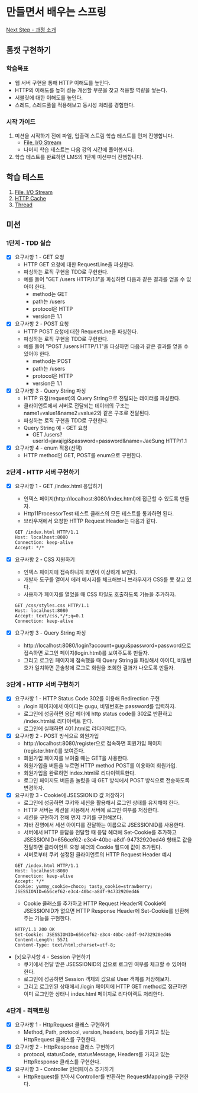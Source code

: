 # 만들면서 배우는 스프링
[Next Step - 과정 소개](https://edu.nextstep.camp/c/4YUvqn9V)

## 톰캣 구현하기

### 학습목표
- 웹 서버 구현을 통해 HTTP 이해도를 높인다.
- HTTP의 이해도를 높혀 성능 개선할 부분을 찾고 적용할 역량을 쌓는다.
- 서블릿에 대한 이해도를 높인다.
- 스레드, 스레드풀을 적용해보고 동시성 처리를 경험한다.

### 시작 가이드
1. 미션을 시작하기 전에 파일, 입출력 스트림 학습 테스트를 먼저 진행합니다.
   - [File, I/O Stream](study/src/test/java/study)
   - 나머지 학습 테스트는 다음 강의 시간에 풀어봅시다.
2. 학습 테스트를 완료하면 LMS의 1단계 미션부터 진행합니다.

## 학습 테스트
1. [File, I/O Stream](study/src/test/java/study)
2. [HTTP Cache](study/src/test/java/cache)
3. [Thread](study/src/test/java/thread)

## 미션

### 1단계 - TDD 실습
- [x] 요구사항 1 - GET 요청
  - HTTP GET 요청에 대한 RequestLine을 파싱한다.
  - 파싱하는 로직 구현을 TDD로 구현한다.
  - 예를 들어 "GET /users HTTP/1.1"을 파싱하면 다음과 같은 결과를 얻을 수 있어야 한다.
    - method는 GET
    - path는 /users
    - protocol은 HTTP
    - version은 1.1
- [x] 요구사항 2 - POST 요청
  - HTTP POST 요청에 대한 RequestLine을 파싱한다.
  - 파싱하는 로직 구현을 TDD로 구현한다.
  - 예를 들어 "POST /users HTTP/1.1"을 파싱하면 다음과 같은 결과를 얻을 수 있어야 한다.
    - method는 POST
    - path는 /users
    - protocol은 HTTP
    - version은 1.1
- [x] 요구사항 3 - Query String 파싱
  - HTTP 요청(request)의 Query String으로 전달되는 데이터를 파싱한다.
  - 클라이언트에서 서버로 전달되는 데이터의 구조는 name1=value1&name2=value2와 같은 구조로 전달된다.
  - 파싱하는 로직 구현을 TDD로 구현한다.
  - Query String 예 - GET 요청
    - GET /users?userId=javajigi&password=password&name=JaeSung HTTP/1.1
- [x] 요구사항 4 - enum 적용(선택)
  - HTTP method인 GET, POST를 enum으로 구현한다.
### 2단계 - HTTP 서버 구현하기
- [x] 요구사항 1 - GET /index.html 응답하기
  - 인덱스 페이지(http://localhost:8080/index.html)에 접근할 수 있도록 만들자.
  - Http11ProcessorTest 테스트 클래스의 모든 테스트를 통과하면 된다.
  - 브라우저에서 요청한 HTTP Request Header는 다음과 같다.
  ``` text
  GET /index.html HTTP/1.1
  Host: localhost:8080
  Connection: keep-alive
  Accept: */* 
  ```

- [x] 요구사항 2 - CSS 지원하기
  - 인덱스 페이지에 접속하니까 화면이 이상하게 보인다.
  - 개발자 도구를 열어서 에러 메시지를 체크해보니 브라우저가 CSS를 못 찾고 있다.
  - 사용자가 페이지를 열었을 때 CSS 파일도 호출하도록 기능을 추가하자.
  ```text
  GET /css/styles.css HTTP/1.1
  Host: localhost:8080
  Accept: text/css,*/*;q=0.1
  Connection: keep-alive
  ```
- [x] 요구사항 3 - Query String 파싱
  - http://localhost:8080/login?account=gugu&password=password으로 접속하면 로그인 페이지(login.html)를 보여주도록 만들자.
  - 그리고 로그인 페이지에 접속했을 때 Query String을 파싱해서 아이디, 비밀번호가 일치하면 콘솔창에 로그로 회원을 조회한 결과가 나오도록 만들자.
### 3단계 - HTTP 서버 구현하기
- [x] 요구사항 1 - HTTP Status Code 302를 이용해 Redirection 구현
  - /login 페이지에서 아이디는 gugu, 비밀번호는 password를 입력하자. 
  - 로그인에 성공하면 응답 헤더에 http status code를 302로 반환하고 /index.html로 리다이렉트 한다. 
  - 로그인에 실패하면 401.html로 리다이렉트한다.
- [x] 요구사항 2 - POST 방식으로 회원가입
  - http://localhost:8080/register으로 접속하면 회원가입 페이지(register.html)를 보여준다. 
  - 회원가입 페이지를 보여줄 때는 GET을 사용한다. 
  - 회원가입을 버튼을 누르면 HTTP method POST를 이용하여 회원가입. 
  - 회원가입을 완료하면 index.html로 리다이렉트한다. 
  - 로그인 페이지도 버튼을 눌렀을 때 GET 방식에서 POST 방식으로 전송하도록 변경하자.
- [x] 요구사항 3 - Cookie에 JSESSIONID 값 저장하기
  - 로그인에 성공하면 쿠키와 세션을 활용해서 로그인 상태를 유지해야 한다.
  - HTTP 서버는 세션을 사용해서 서버에 로그인 여부를 저장한다.
  - 세션을 구현하기 전에 먼저 쿠키를 구현해본다. 
  - 자바 진영에서 세션 아이디를 전달하는 이름으로 JSESSIONID를 사용한다. 
  - 서버에서 HTTP 응답을 전달할 때 응답 헤더에 Set-Cookie를 추가하고 JSESSIONID=656cef62-e3c4-40bc-a8df-94732920ed46 형태로 값을 전달하면 클라이언트 요청 헤더의 Cookie 필드에 값이 추가된다.
  - 서버로부터 쿠키 설정된 클라이언트의 HTTP Request Header 예시
  ``` text
  GET /index.html HTTP/1.1
  Host: localhost:8080
  Connection: keep-alive
  Accept: */*
  Cookie: yummy_cookie=choco; tasty_cookie=strawberry; JSESSIONID=656cef62-e3c4-40bc-a8df-94732920ed46
  ```
  - Cookie 클래스를 추가하고 HTTP Request Header의 Cookie에 JSESSIONID가 없으면 HTTP Response Header에 Set-Cookie를 반환해주는 기능을 구현한다.
  ``` text 
  HTTP/1.1 200 OK
  Set-Cookie: JSESSIONID=656cef62-e3c4-40bc-a8df-94732920ed46
  Content-Length: 5571
  Content-Type: text/html;charset=utf-8;
  ```
- [x]요구사항 4 - Session 구현하기 
  - 쿠키에서 전달 받은 JSESSIONID의 값으로 로그인 여부를 체크할 수 있어야 한다.
  - 로그인에 성공하면 Session 객체의 값으로 User 객체를 저장해보자. 
  - 그리고 로그인된 상태에서 /login 페이지에 HTTP GET method로 접근하면 이미 로그인한 상태니 index.html 페이지로 리다이렉트 처리한다.

### 4단계 - 리팩토링
- [x] 요구사항 1 - HttpRequest 클래스 구현하기
  - Method, Path, protocol, version, headers, body를 가지고 있는 HttpRequest 클래스를 구현한다.
- [x] 요구사항 2 - HttpResponse 클래스 구현하기
  - protocol, statusCode, statusMessage, Headers를 가지고 있는 HttpResponse 클래스를 구현한다.
- [x] 요구사항 3 - Controller 인터페이스 추가하기
  - HttpRequest를 받아서 Controller를 반환하는 RequestMapping을 구현한다.